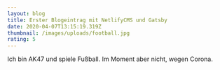 ```yaml
---
layout: blog
title: Erster Blogeintrag mit NetlifyCMS und Gatsby
date: 2020-04-07T13:15:19.319Z
thumbnail: /images/uploads/football.jpg
rating: 5
---
```

Ich bin AK47 und spiele Fußball. Im Moment aber nicht, wegen Corona.